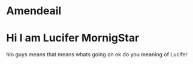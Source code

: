 # Amendeail
# Hi I am Lucifer MornigStar
hlo guys
means
that means whats going on
ok do you meaning of Lucifer
